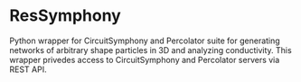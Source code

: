 # ResSymphony
Python wrapper for CircuitSymphony and Percolator suite for generating networks of arbitrary shape particles in 3D and analyzing conductivity. This wrapper privedes access to CircuitSymphony and Percolator servers via REST API.
